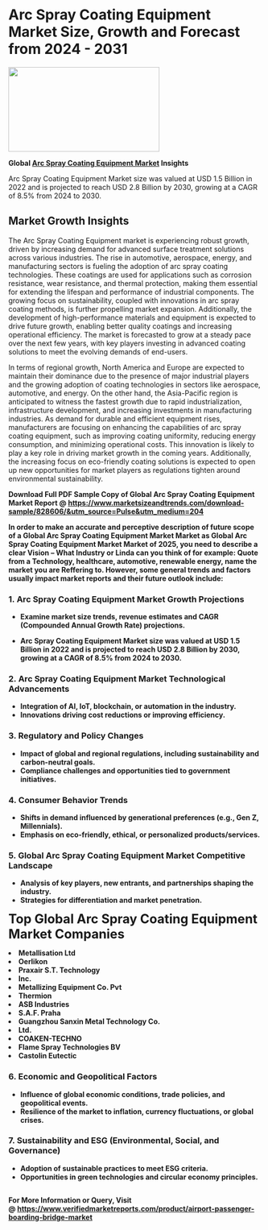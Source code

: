 <H1>Arc Spray Coating Equipment Market Size, Growth and Forecast from 2024 - 2031</H1><img class="aligncenter size-medium wp-image-584254" src="https://thirdeyenews.in/wp-content/uploads/2024/09/Global-Market-Research-300x168.jpeg" alt="" width="300" height="168" /><p><strong>Global&nbsp;<a href="https://www.marketsizeandtrends.com/download-sample/828606/&amp;utm_source=Pulse&amp;utm_medium=204">Arc Spray Coating Equipment Market</a> Insights</strong></p><p>Arc Spray Coating Equipment Market size was valued at USD 1.5 Billion in 2022 and is projected to reach USD 2.8 Billion by 2030, growing at a CAGR of 8.5% from 2024 to 2030.</p><p><h2>Market Growth Insights</h2> <p>The Arc Spray Coating Equipment market is experiencing robust growth, driven by increasing demand for advanced surface treatment solutions across various industries. The rise in automotive, aerospace, energy, and manufacturing sectors is fueling the adoption of arc spray coating technologies. These coatings are used for applications such as corrosion resistance, wear resistance, and thermal protection, making them essential for extending the lifespan and performance of industrial components. The growing focus on sustainability, coupled with innovations in arc spray coating methods, is further propelling market expansion. Additionally, the development of high-performance materials and equipment is expected to drive future growth, enabling better quality coatings and increasing operational efficiency. The market is forecasted to grow at a steady pace over the next few years, with key players investing in advanced coating solutions to meet the evolving demands of end-users.</p> <p><strong></strong></p> <p>In terms of regional growth, North America and Europe are expected to maintain their dominance due to the presence of major industrial players and the growing adoption of coating technologies in sectors like aerospace, automotive, and energy. On the other hand, the Asia-Pacific region is anticipated to witness the fastest growth due to rapid industrialization, infrastructure development, and increasing investments in manufacturing industries. As demand for durable and efficient equipment rises, manufacturers are focusing on enhancing the capabilities of arc spray coating equipment, such as improving coating uniformity, reducing energy consumption, and minimizing operational costs. This innovation is likely to play a key role in driving market growth in the coming years. Additionally, the increasing focus on eco-friendly coating solutions is expected to open up new opportunities for market players as regulations tighten around environmental sustainability.</p> <p><strong></p><p><span class=""><strong>Download Full PDF Sample Copy of Global Arc Spray Coating Equipment Market Report</strong> @ <a href="https://www.marketsizeandtrends.com/download-sample/828606/&amp;utm_source=Pulse&amp;utm_medium=204" target="_blank">https://www.marketsizeandtrends.com/download-sample/828606/&amp;utm_source=Pulse&amp;utm_medium=204</a></span></p><p>In order to make an accurate and perceptive description of future scope of a Global&nbsp;Arc Spray Coating Equipment Market Market as Global&nbsp;Arc Spray Coating Equipment Market Market of 2025, you need to describe a clear Vision &ndash; What Industry or Linda can you think of for example: Quote from a Technology, healthcare, automotive, renewable energy, name the market you are Reffering to. However, some general trends and factors usually impact market reports and their future outlook include:</p><h3>1.&nbsp;<strong>Arc Spray Coating Equipment Market Growth Projections</strong></h3><ul><li>Examine market size trends, revenue estimates and CAGR (Compounded Annual Growth Rate) projections.</li><li><p>Arc Spray Coating Equipment Market size was valued at USD 1.5 Billion in 2022 and is projected to reach USD 2.8 Billion by 2030, growing at a CAGR of 8.5% from 2024 to 2030.</p></li></ul><h3>2.&nbsp;<strong>Arc Spray Coating Equipment Market Technological Advancements</strong></h3><ul><li>Integration of AI, IoT, blockchain, or automation in the industry.</li><li>Innovations driving cost reductions or improving efficiency.</li></ul><h3>3.&nbsp;<strong>Regulatory and Policy Changes</strong></h3><ul><li>Impact of global and regional regulations, including sustainability and carbon-neutral goals.</li><li>Compliance challenges and opportunities tied to government initiatives.</li></ul><h3>4.&nbsp;<strong>Consumer Behavior Trends</strong></h3><ul><li>Shifts in demand influenced by generational preferences (e.g., Gen Z, Millennials).</li><li>Emphasis on eco-friendly, ethical, or personalized products/services.</li></ul><h3>5.&nbsp;<strong>Global Arc Spray Coating Equipment Market Competitive Landscape</strong></h3><ul><li>Analysis of key players, new entrants, and partnerships shaping the industry.</li><li>Strategies for differentiation and market penetration.</li></ul><p data-pm-slice="1 1 []"><span style="color: inherit; font-family: inherit; font-size: 25px;">Top Global Arc Spray Coating Equipment Market Companies</span></p><div class="" data-test-id=""><p><li>Metallisation Ltd</li><li> Oerlikon</li><li> Praxair S.T. Technology</li><li> Inc.</li><li> Metallizing Equipment Co. Pvt</li><li> Thermion</li><li> ASB Industries</li><li> S.A.F. Praha</li><li> Guangzhou Sanxin Metal Technology Co.</li><li> Ltd.</li><li> COAKEN-TECHNO</li><li> Flame Spray Technologies BV</li><li> Castolin Eutectic</li></p></div><h3>6.&nbsp;<strong>Economic and Geopolitical Factors</strong></h3><ul><li>Influence of global economic conditions, trade policies, and geopolitical events.</li><li>Resilience of the market to inflation, currency fluctuations, or global crises.</li></ul><h3>7.&nbsp;<strong>Sustainability and ESG (Environmental, Social, and Governance)</strong></h3><ul><li>Adoption of sustainable practices to meet ESG criteria.</li><li>Opportunities in green technologies and circular economy principles.</li></ul><h2><strong style="font-size: 14px;">For More Information or Query, Visit @&nbsp;</strong><a style="background-color: #ffffff; font-size: 14px;" href="https://www.marketsizeandtrends.com/report/arc-spray-coating-equipment-market/" target="_blank">https://www.verifiedmarketreports.com/product/airport-passenger-boarding-bridge-market</a></h2>
